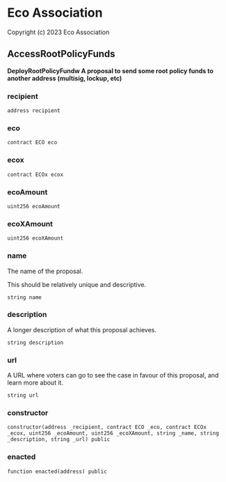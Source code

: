 # Eco Association

Copyright (c) 2023 Eco Association

## AccessRootPolicyFunds

**DeployRootPolicyFundw
A proposal to send some root policy funds to another
address (multisig, lockup, etc)**

### recipient

```solidity
address recipient
```

### eco

```solidity
contract ECO eco
```

### ecox

```solidity
contract ECOx ecox
```

### ecoAmount

```solidity
uint256 ecoAmount
```

### ecoXAmount

```solidity
uint256 ecoXAmount
```

### name

The name of the proposal.

This should be relatively unique and descriptive.

```solidity
string name
```

### description

A longer description of what this proposal achieves.

```solidity
string description
```

### url

A URL where voters can go to see the case in favour of this proposal,
and learn more about it.

```solidity
string url
```

### constructor

```solidity
constructor(address _recipient, contract ECO _eco, contract ECOx _ecox, uint256 _ecoAmount, uint256 _ecoXAmount, string _name, string _description, string _url) public
```

### enacted

```solidity
function enacted(address) public
```

